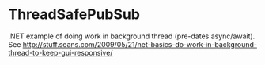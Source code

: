# ThreadSafePubSub
.NET example of doing work in background thread (pre-dates async/await). See  http://stuff.seans.com/2009/05/21/net-basics-do-work-in-background-thread-to-keep-gui-responsive/
